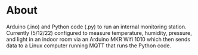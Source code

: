 # About

Arduino (.ino) and Python code (.py) to run an internal monitoring station. Currently (5/12/22) configured to measure temperature, humidity, pressure, and light in an indoor room via an Arduino MKR Wifi 1010 which then sends data to a Linux computer running MQTT that runs the Python code. 
